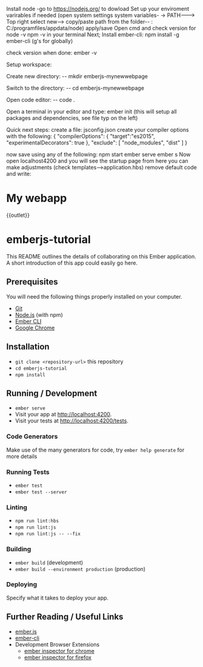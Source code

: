 Install node -go to https://nodejs.org/ to dowload
Set up your enviroment varirables if needed (open system settings system variables-
-> PATH---> Top right select new--> copy/paste path from the folder-- :
C:/programfiles/appdata/node) apply/save
Open cmd and check version for  node -v
                                npm -v   in your terminal
Next; 
Install ember-cli: 
npm install -g ember-cli  (g's for globally)

check version when done:
ember -v

Setup workspace:

Create new directory:
--  mkdir emberjs-mynewwebpage

Switch to the directory:
--  cd emberjs-mynewwebpage

Open code editor:
--  code .

Open a terminal in your editor and type:
ember init (this will setup all packages and dependencies, see file typ on the left)


Quick next steps:
create a file: 
jsconfig.json
create your compiler options with the following:
{
    "compilerOptions": {
        "target":"es2015",
        "experimentalDecorators": true
    },
    "exclude": [
        "node_modules",
        "dist"
    ]
}

now save using any of the following:
npm start
ember serve
ember s
Now open localhost4200 and you will see the startup page
from here you can make adjustments (check templates-->application.hbs)
remove default code and write:
<h1>My webapp</h1>

{{outlet}}
# emberjs-tutorial

This README outlines the details of collaborating on this Ember application.
A short introduction of this app could easily go here.

## Prerequisites

You will need the following things properly installed on your computer.

* [Git](https://git-scm.com/)
* [Node.js](https://nodejs.org/) (with npm)
* [Ember CLI](https://ember-cli.com/)
* [Google Chrome](https://google.com/chrome/)

## Installation

* `git clone <repository-url>` this repository
* `cd emberjs-tutorial`
* `npm install`

## Running / Development

* `ember serve`
* Visit your app at [http://localhost:4200](http://localhost:4200).
* Visit your tests at [http://localhost:4200/tests](http://localhost:4200/tests).

### Code Generators

Make use of the many generators for code, try `ember help generate` for more details

### Running Tests

* `ember test`
* `ember test --server`

### Linting

* `npm run lint:hbs`
* `npm run lint:js`
* `npm run lint:js -- --fix`

### Building

* `ember build` (development)
* `ember build --environment production` (production)

### Deploying

Specify what it takes to deploy your app.

## Further Reading / Useful Links

* [ember.js](https://emberjs.com/)
* [ember-cli](https://ember-cli.com/)
* Development Browser Extensions
  * [ember inspector for chrome](https://chrome.google.com/webstore/detail/ember-inspector/bmdblncegkenkacieihfhpjfppoconhi)
  * [ember inspector for firefox](https://addons.mozilla.org/en-US/firefox/addon/ember-inspector/)
